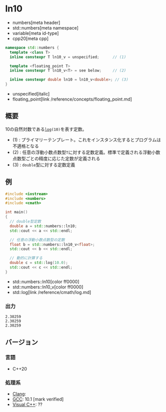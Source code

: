 # ln10
* numbers[meta header]
* std::numbers[meta namespace]
* variable[meta id-type]
* cpp20[meta cpp]

```cpp
namespace std::numbers {
  template <class T>
  inline constexpr T ln10_v = unspecified;      // (1)

  template <floating_point T>
  inline constexpr T ln10_v<T> = see below;     // (2)

  inline constexpr double ln10 = ln10_v<double>; // (3)
}
```
* unspecified[italic]
* floating_point[link /reference/concepts/floating_point.md]

## 概要
10の自然対数である[`log`](/reference/cmath/log.md)`(10)`を表す定数。

- (1) : プライマリーテンプレート。これをインスタンス化するとプログラムは不適格となる
- (2) : 任意の浮動小数点数型`T`に対する定数定義。標準で定義される浮動小数点数型ごとの精度に応じた定数が定義される
- (3) : `double`型に対する定数定義


## 例
```cpp example
#include <iostream>
#include <numbers>
#include <cmath>

int main()
{
  // double型定数
  double a = std::numbers::ln10;
  std::cout << a << std::endl;

  // 任意の浮動小数点数型の定数
  float b = std::numbers::ln10_v<float>;
  std::cout << b << std::endl;

  // 動的に計算する
  double c = std::log(10.0);
  std::cout << c << std::endl;
}
```
* std::numbers::ln10[color ff0000]
* std::numbers::ln10_v[color ff0000]
* std::log[link /reference/cmath/log.md]

### 出力
```
2.30259
2.30259
2.30259
```

## バージョン
### 言語
- C++20

### 処理系
- [Clang](/implementation.md#clang):
- [GCC](/implementation.md#gcc): 10.1 [mark verified]
- [Visual C++](/implementation.md#visual_cpp): ??
